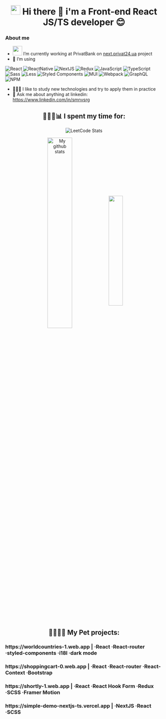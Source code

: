 <h1 align="center"> <img src="https://emojis.slackmojis.com/emojis/images/1531849430/4246/blob-sunglasses.gif?1531849430" width="30"/> Hi there 👋 i'm a Front-end React JS/TS developer 😊</h3>

<h3> About me </h3>

- <img src="https://media.giphy.com/media/WUlplcMpOCEmTGBtBW/giphy.gif" width="30"> I’m currently working at PrivatBank on [next.privat24.ua](https://next.privat24.ua) project
- 🚀 I’m using 
<p>
  <img alt="React" src="https://img.shields.io/badge/-React-45b8d8?style=for-the-badge&logo=react&logoColor=white" />
  <img alt="ReactNative" src="https://img.shields.io/badge/react_native-%2320232a.svg?style=for-the-badge&logo=react&logoColor=%2361DAFB" />  
  <img alt="NextJS" src="https://img.shields.io/badge/Next-black?style=for-the-badge&logo=next.js&logoColor=white" />  
  <img alt="Redux" src="https://img.shields.io/badge/-Redux-764ABC?style=for-the-badge&logo=redux&logoColor=white" />
  <img alt="JavaScript" src="https://img.shields.io/badge/javascript-%23323330.svg?style=for-the-badge&logo=javascript&logoColor=%23F7DF1E" />
  <img alt="TypeScript" src="https://img.shields.io/badge/-TypeScript-007ACC?style=for-the-badge&logo=typescript&logoColor=white" />
  <img alt="Sass" src="https://img.shields.io/badge/-Sass-CC6699?style=for-the-badge&logo=sass&logoColor=white" />
  <img alt="Less" src="https://img.shields.io/badge/less-2B4C80?style=for-the-badge&logo=less&logoColor=white" />
  <img alt="Styled Components" src="https://img.shields.io/badge/-Styled_Components-db7092?style=for-the-badge&logo=styled-components&logoColor=white" />
  <img alt="MUI" src="https://img.shields.io/badge/MUI-%230081CB.svg?style=for-the-badge&logo=mui&logoColor=white)" />
  <img alt="Webpack" src="https://img.shields.io/badge/-Webpack-8DD6F9?style=for-the-badge&logo=webpack&logoColor=white" /> 
  <img alt="GraphQL" src="https://img.shields.io/badge/-GraphQL-E10098?style=for-the-badge&logo=graphql&logoColor=white" />
  <img alt="NPM" src="https://img.shields.io/badge/-NPM-CB3837?style=for-the-badge&logo=npm&logoColor=white" />
</p>


 - 🏄🏻‍♂️ I like to study new technologies and try to apply them in practice
 - 💬 Ask me about anything at linkedin: https://www.linkedin.com/in/smnvsrg



<h2 align="center">👨🏻‍💻📊 I spent my time for: </h3>

<div align="center">
  
![LeetCode Stats](https://leetcode.card.workers.dev/dp120291ssv?theme=dark&font=baloo&extension=null) </div>


<p align="center" width="100%"><img align="center" width="39.5%" src="https://github-readme-stats.vercel.app/api?username=dp120291ssv&show_icons=true&theme=buefy&hide_border=true" alt="My github stats" /> <img align="center" width="30%" src="https://github-readme-stats.vercel.app/api/top-langs/?username=dp120291ssv&layout=compact&theme=buefy&hide_border=true" /></p> 

<h2 align="center"> 👨🏻‍💻🐶 My Pet projects: </h2>


<h3> https://worldcountries-1.web.app | &middot;React &middot;React-router &middot;styled-components &middot;i18l &middot;dark mode </h3>
<h3> https://shoppingcart-0.web.app | &middot;React &middot;React-router &middot;React-Context &middot;Bootstrap </h3>
<h3> https://shortly-1.web.app | &middot;React &middot;React Hook Form &middot;Redux &middot;SCSS &middot;Framer Motion </h3>
<h3> https://simple-demo-nextjs-ts.vercel.app | &middot;NextJS &middot;React &middot;SCSS </h3>



